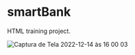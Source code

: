 # smartBank
HTML training project.

![Captura de Tela 2022-12-14 às 16 00 03](https://user-images.githubusercontent.com/98065482/207714652-15fd4ec6-cab6-4154-8b5d-10e6024241b7.png)
